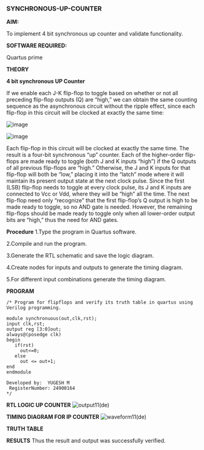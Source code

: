 ### SYNCHRONOUS-UP-COUNTER

**AIM:**

To implement 4 bit synchronous up counter and validate functionality.

**SOFTWARE REQUIRED:**

Quartus prime

**THEORY**

**4 bit synchronous UP Counter**

If we enable each J-K flip-flop to toggle based on whether or not all preceding flip-flop outputs (Q) are “high,” we can obtain the same counting sequence as the asynchronous circuit without the ripple effect, since each flip-flop in this circuit will be clocked at exactly the same time:

![image](https://github.com/naavaneetha/SYNCHRONOUS-UP-COUNTER/assets/154305477/d5db3fa0-e413-404c-b80e-b2f39d82e7e8)


![image](https://github.com/naavaneetha/SYNCHRONOUS-UP-COUNTER/assets/154305477/52cb61eb-d04b-442d-810c-31185a68410b)

Each flip-flop in this circuit will be clocked at exactly the same time.
The result is a four-bit synchronous “up” counter. Each of the higher-order flip-flops are made ready to toggle (both J and K inputs “high”) if the Q outputs of all previous flip-flops are “high.”
Otherwise, the J and K inputs for that flip-flop will both be “low,” placing it into the “latch” mode where it will maintain its present output state at the next clock pulse.
Since the first (LSB) flip-flop needs to toggle at every clock pulse, its J and K inputs are connected to Vcc or Vdd, where they will be “high” all the time.
The next flip-flop need only “recognize” that the first flip-flop’s Q output is high to be made ready to toggle, so no AND gate is needed.
However, the remaining flip-flops should be made ready to toggle only when all lower-order output bits are “high,” thus the need for AND gates.

**Procedure**
1.Type the program in Quartus software.

2.Compile and run the program.

3.Generate the RTL schematic and save the logic diagram.

4.Create nodes for inputs and outputs to generate the timing diagram.

5.For different input combinations generate the timing diagram.

**PROGRAM**
```
/* Program for flipflops and verify its truth table in quartus using Verilog programming.

module synchronuous(out,clk,rst);
input clk,rst;
output reg [3:0]out;
always@(posedge clk)
begin
   if(rst)
     out<=0;
   else 
     out <= out+1;
end
endmodule

Developed by:  YUGESH M
 RegisterNumber: 24900164
*/

```

**RTL LOGIC UP COUNTER**
![output11(de)](https://github.com/user-attachments/assets/30ad5357-4619-425d-abbf-bfe68280a2d9)


**TIMING DIAGRAM FOR IP COUNTER**
![waveform11(de)](https://github.com/user-attachments/assets/03c8a6eb-f9c2-48e2-b013-2a4efe05cb18)

**TRUTH TABLE**

**RESULTS**
Thus the result and output was successfully verified.

